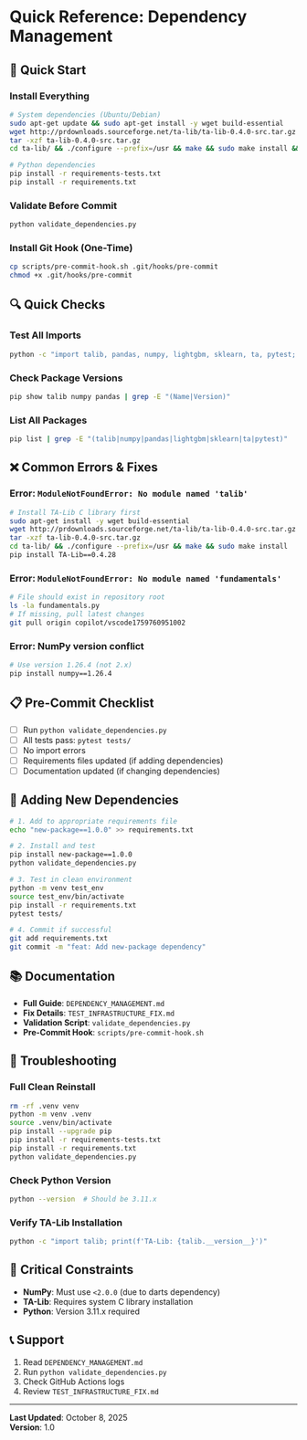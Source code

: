 # Quick Reference: Dependency Management

## 🚀 Quick Start

### Install Everything
```bash
# System dependencies (Ubuntu/Debian)
sudo apt-get update && sudo apt-get install -y wget build-essential
wget http://prdownloads.sourceforge.net/ta-lib/ta-lib-0.4.0-src.tar.gz
tar -xzf ta-lib-0.4.0-src.tar.gz
cd ta-lib/ && ./configure --prefix=/usr && make && sudo make install && cd ..

# Python dependencies
pip install -r requirements-tests.txt
pip install -r requirements.txt
```

### Validate Before Commit
```bash
python validate_dependencies.py
```

### Install Git Hook (One-Time)
```bash
cp scripts/pre-commit-hook.sh .git/hooks/pre-commit
chmod +x .git/hooks/pre-commit
```

## 🔍 Quick Checks

### Test All Imports
```bash
python -c "import talib, pandas, numpy, lightgbm, sklearn, ta, pytest; print('✓ OK')"
```

### Check Package Versions
```bash
pip show talib numpy pandas | grep -E "(Name|Version)"
```

### List All Packages
```bash
pip list | grep -E "(talib|numpy|pandas|lightgbm|sklearn|ta|pytest)"
```

## ❌ Common Errors & Fixes

### Error: `ModuleNotFoundError: No module named 'talib'`
```bash
# Install TA-Lib C library first
sudo apt-get install -y wget build-essential
wget http://prdownloads.sourceforge.net/ta-lib/ta-lib-0.4.0-src.tar.gz
tar -xzf ta-lib-0.4.0-src.tar.gz
cd ta-lib/ && ./configure --prefix=/usr && make && sudo make install
pip install TA-Lib==0.4.28
```

### Error: `ModuleNotFoundError: No module named 'fundamentals'`
```bash
# File should exist in repository root
ls -la fundamentals.py
# If missing, pull latest changes
git pull origin copilot/vscode1759760951002
```

### Error: NumPy version conflict
```bash
# Use version 1.26.4 (not 2.x)
pip install numpy==1.26.4
```

## 📋 Pre-Commit Checklist

- [ ] Run `python validate_dependencies.py`
- [ ] All tests pass: `pytest tests/`
- [ ] No import errors
- [ ] Requirements files updated (if adding dependencies)
- [ ] Documentation updated (if changing dependencies)

## 🔧 Adding New Dependencies

```bash
# 1. Add to appropriate requirements file
echo "new-package==1.0.0" >> requirements.txt

# 2. Install and test
pip install new-package==1.0.0
python validate_dependencies.py

# 3. Test in clean environment
python -m venv test_env
source test_env/bin/activate
pip install -r requirements.txt
pytest tests/

# 4. Commit if successful
git add requirements.txt
git commit -m "feat: Add new-package dependency"
```

## 📚 Documentation

- **Full Guide**: `DEPENDENCY_MANAGEMENT.md`
- **Fix Details**: `TEST_INFRASTRUCTURE_FIX.md`
- **Validation Script**: `validate_dependencies.py`
- **Pre-Commit Hook**: `scripts/pre-commit-hook.sh`

## 🐛 Troubleshooting

### Full Clean Reinstall
```bash
rm -rf .venv venv
python -m venv .venv
source .venv/bin/activate
pip install --upgrade pip
pip install -r requirements-tests.txt
pip install -r requirements.txt
python validate_dependencies.py
```

### Check Python Version
```bash
python --version  # Should be 3.11.x
```

### Verify TA-Lib Installation
```bash
python -c "import talib; print(f'TA-Lib: {talib.__version__}')"
```

## 🚨 Critical Constraints

- **NumPy**: Must use `<2.0.0` (due to darts dependency)
- **TA-Lib**: Requires system C library installation
- **Python**: Version 3.11.x required

## 📞 Support

1. Read `DEPENDENCY_MANAGEMENT.md`
2. Run `python validate_dependencies.py`
3. Check GitHub Actions logs
4. Review `TEST_INFRASTRUCTURE_FIX.md`

---

**Last Updated**: October 8, 2025  
**Version**: 1.0
